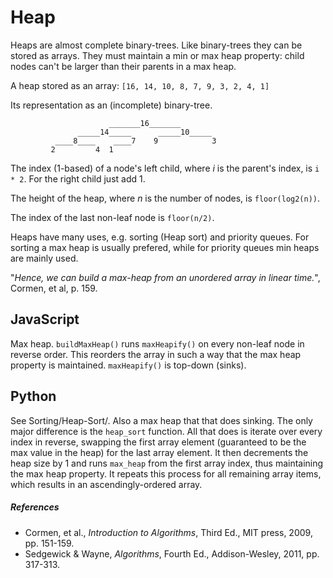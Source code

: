 # Heap

Heaps are almost complete binary-trees. Like binary-trees they can be
stored as arrays. They must maintain a min or max heap property: child nodes
can't be larger than their parents in a max heap.

A heap stored as an array:
`[16, 14, 10, 8, 7, 9, 3, 2, 4, 1]`

Its representation as an (incomplete) binary-tree.
```
                      _______16_______
               _____14_____      _____10_____
          ____8____    ____7    9            3
         2         4  1
```

The index (1-based) of a node's left child, where *i* is the parent's
index, is `i * 2`. For the right child just add 1.

The height of the heap, where *n* is the number of nodes, is
`floor(log2(n))`.

The index of the last non-leaf node is `floor(n/2)`.

Heaps have many uses, e.g. sorting (Heap sort) and priority queues. For sorting
a max heap is usually prefered, while for priority queues min heaps are mainly
used.

"*Hence, we can build a max-heap from an unordered array in linear time.*",
Cormen, et al, p. 159.

## JavaScript

Max heap. `buildMaxHeap()` runs `maxHeapify()` on every non-leaf node
in reverse order. This reorders the array in such a way that the max heap
property is maintained. `maxHeapify()` is top-down (sinks).

## Python

See Sorting/Heap-Sort/. Also a max heap that that does sinking. The only major
difference is the `heap_sort` function. All that does is iterate over every
index in reverse, swapping the first array element (guaranteed to be
the max value in the heap) for the last array element. It then decrements the
heap size by 1 and runs `max_heap` from the first array index, thus
maintaining the max heap property. It repeats this process for all remaining
array items, which results in an ascendingly-ordered array.

##### References

* Cormen, et al., *Introduction to Algorithms*, Third Ed., MIT press, 2009, pp. 151-159.
* Sedgewick & Wayne, *Algorithms*, Fourth Ed., Addison-Wesley, 2011, pp. 317-313.
